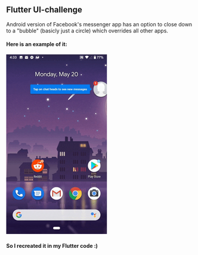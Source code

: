 ## Flutter UI-challenge

Android version of Facebook's messenger app has an option to close down to a "bubble" (basicly just a circle) which overrides all other apps.

#### Here is an example of it:

![Example.gif](https://github.com/FranMaric/Messenger-Bubble-UI/blob/master/example.gif?raw=true)

#### So I recreated it in my Flutter code :)
